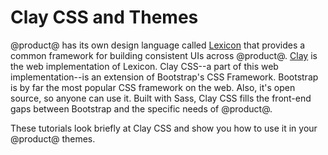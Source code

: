 # Clay CSS and Themes [](id=clay-css-and-themes)

@product@ has its own design language called 
[Lexicon](https://lexicondesign.io/) 
that provides a common framework for building consistent UIs across @product@.
[Clay](https://claycss.com/) 
is the web implementation of Lexicon. Clay CSS--a part of this web 
implementation--is an extension of Bootstrap's CSS Framework. Bootstrap is by 
far the most popular CSS framework on the web. Also, it's open source, so anyone 
can use it. Built with Sass, Clay CSS fills the front-end gaps between Bootstrap 
and the specific needs of @product@.

These tutorials look briefly at Clay CSS and show you how to use it in your 
@product@ themes.